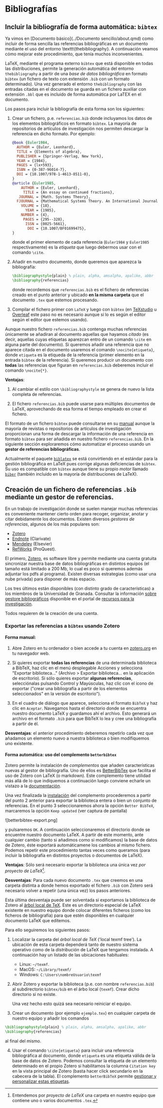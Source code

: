 # Bibliografías

## Incluir la bibliografía de forma automática: `bibtex`

Ya vimos en [Documento básico](../Documento sencillo/about.qmd) como incluir de forma sencilla las referencias bibliográficas en un documento mediante el uso del entorno \texttt{thebibliography}. A continuación veamos cómo mejorar este procedimiento, que tenía muchos inconvenientes.

LaTeX, mediante el programa externo `bibtex` que está disponible en todas las distribuciones, permite la generación automática del entorno `thebibliography` a partir de una *base de datos bibliográfica* en formato `bibtex` (un fichero de texto con extensión `.bib` con un formato determinado). Una vez generado el entorno `thebibliography` con las entradas citadas en el documento se guarda en un fichero auxiliar con extensión `.bbl` que es incluido de forma automática por LaTEX en el documento.

Los pasos para incluir la bibliografía de esta forma son los siguientes:

1. Crear un fichero, p.e. `referencias.bib` donde incluyamos los datos de los elementos bibliográficos en formato `bibtex`. La mayoría de repositorios de artículos de investigación nos permiten descargar la referencia en dicho formato. Por ejemplo:

    ```bibtex
    @book {Euler1984,
      AUTHOR = {Euler, Leonhard},
      TITLE = {Elements of algebra},
      PUBLISHER = {Springer-Verlag, New York},
      YEAR = {1984},
      PAGES = {lx+593},
      ISBN = {0-387-96014-7},
      DOI = {10.1007/978-1-4613-8511-0},
    }
    @article {Euler1985,
        AUTHOR = {Euler, Leonhard},
         TITLE = {An essay on continued fractions},
       JOURNAL = {Math. Systems Theory},
      FJOURNAL = {Mathematical Systems Theory. An International Journal on Mathematical Computing Theory},
        VOLUME = {18},
          YEAR = {1985},
        NUMBER = {4},
         PAGES = {295--328},
          ISSN = {0025-5661},
           DOI = {10.1007/BF01699475},
    }
    ```
    donde el primer elemento de cada referencia (`Euler1984` y `Euler1985` respectivamente) es la *etiqueta* que luego debermos usar con el comando `\cite`.

2. Añadir en nuestro documento, donde queremos que aparezca la bibliografía:

    ```latex
    \bibliographystyle{plain} % plain, alpha, amsalpha, apalike, abbr
    \bibliography{referencias}
    ```
    donde recordemos que `referencias.bib` es el fichero de referencias creado en el punto anterior y ubicado **en la misma carpeta** que el documento `.tex` que estemos procesando.

3. Compilar el fichero primer con `LaTeX` y luego con `bibtex` (en [TeXstudio](https://www.texstudio.org) u [Overleaf](https://www.overleaf.com) este paso no es necesario aunque sí lo es según el editor según el  editor que estemos usando). 

Aunque nuestro fichero `referencias.bib` contenga muchas referencias únicamente se añadiran al documento aquellas que hayamos *citado* (es decir, aquellas cuyas etiquetas aparezcan entro de un comando `\cite` en alguna parte del documento). Si queremos añadir una referencia que no aparece citada en el documento usaremos el comando `\nocite{etiqueta}`, donde `etiqueta` es la etiqueda de la referencia (primer elemento en la entrada `bibtex` de la referencia). Si queremos producir un documento con **todas** las referencias que figuran en `referencias.bib` deberemos incluir el comando `\nocite{*}`.

**Ventajas**:

1. Al cambiar el estilo con `\bibliographystyle` se genera de nuevo la lista completa de referencias.

2. El fichero `referencias.bib` puede usarse para múltiples documentos de LaTeX, aprovechando de esa forma el tiempo empleado en crear el fichero.

El formato de un fichero `bibtex` puede consultarse en su [manual](https://www.ctan.org/pkg/bibtex) aunque la mayoría de revistas o repositorios de artículos de investigación proporcionan una forma de descargar la información de una referencia en formato `bibtex` para ser añadida en nuestro fichero `referencias.bib`. En la siguiente sección exploraremos cómo automatizar el proceso usando un **gestor de referencias bibliográficas**.


Actualmente el paquete [`biblatex`](https://www.ctan.org/pkg/biblatex) se está convirtiendo en el estándar para la gestión bibliográfica en LaTeX pues corrige algunas deficiencias de `bibtex`. Su uso es compatible con `bibtex` aunque tiene su propio *motor* llamado [`biber`](https://biblatex-biber.sourceforge.net) (también incluido en la mayoría de distribuciones de LaTeX).

## Creación de un fichero de referencias `.bib` mediante un gestor de referencias.

En un trabajo de investigación donde se suelen manejar muchas referencias es conveniente mantener cierto orden para recoger, organizar, anotar y citar debidamente los documentos. Existen diversos *gestores de referencias*, algunos de los más populares son:

- [Zotero](https://www.zotero.org)
- [Endnote](https://web.endnote.com) (Clarivate)
- [Mendeley](https://www.mendeley.com) (Elsevier)
- [RefWorks](https://refworks.proquest.com) (ProQuest).

El primero, [Zotero](https://www.zotero.org), es software libre y permite mediante una cuenta gratuita sincronizar nuestra base de datos bibliográficas en distintos equipos (el tamaño está limitado a 200 Mb, lo cual es poco si queremos además adjuntar los pdfs al programa). Existen diversas estrategias (como usar una nube privada) para disponer de más espacio.

Los tres últimos están disponibles (con distinto grado de características) a los miembros de la Universidad de Granada. Consultar la información [sobre gestore bibliográficos](https://bibliotecaugr.libguides.com/investigacion/Gestores_bibliograficos) disponible en el portal de [recursos para la investigación](https://bibliotecaugr.libguides.com/investigacion).

Todos requieren de la creación de una cuenta.


### Exportar las referencias a `bibtex` usando Zotero

#### Forma manual:

1. Abre Zotero en tu ordenador o bien accede a tu cuenta en [zotero.org](https://www.zotero.org) en tu navegador web.

2. Si quieres exportar **todas las referencias** de una determinada biblioteca a BibTeX, haz clic en el menú desplegable Acciones y selecciona "Exportar biblioteca..." (Archivo > Exportar biblioteca... en la aplicación de escritorio). Si sólo quieres exportar **algunas referencias**, selecciónalas pulsando Control y Mayúsculas, haz clic con el icono de exportar ("crear una bibliografía a partir de los elementos seleccionados" en la versión de escritorio").

3. En el cuadro de diálogo que aparece, selecciona el formato `BibTeX` y haz clic en `Aceptar`. Navegamos hasta el directorio donde se encuentra nuestro documento LaTeX y guardamos ahí el archivo. Esto generará un archivo en el formato `.bib` para que BibTeX lo lea y cree una bibliografía a partir de él.

**Desventajas**: el anterior procedimiento deberemos repetirlo cada vez que añadamos un elemento nuevo a nuestra biblioteca o bien modifiquemos uno existente.

#### Forma automática: uso del complemento `betterbibtex`

Zotero permite la instalación de *complementos* que añaden características nuevas al gestor de bibliografía. Uno de ellos es [BetterBibTex](https://retorque.re/zotero-better-bibtex/) que facilita el uso de Zotero con LaTeX (o markdown). Este complemento tiene utilidad más allá de lo que indiquemos a continuación luego conviene echarle un vistazo a la [documentación](https://retorque.re/zotero-better-bibtex/).

Una vez finalizada la [instalación](https://retorque.re/zotero-better-bibtex/installation/index.html) del complemento procederemos a partir del punto 2 anterior para exportar la biblioteca entera o bien un conjunto de referencias. En el punto 3 seleccionaremos ahora la opción `Better BibTeX`, marcaremos la opción `Keep updated` (ver captura de pantalla)

![betterbibtex-export.png]

y pulsaremos `OK`. A continuación seleccionaremos el directorio donde se encuentre nuestro documento LaTeX. A partir de este momento, ante cualquier cambio (tanto si añadimos como si modificamos) la base de datos de Zotero, éste exportará automáticamene los cambios al mismo fichero. Podemos repetir este procedimiento tantas veces como queramos (para incluir la bibliografía en distintos proyectos o documentos de LaTeX).

**Ventajas**: Sólo será necesario exportar la biblioteca una única vez *por proyecto de LaTeX*[^1]. 

[^1]: Entendemos por *proyecto de LaTeX* una carpeta en nuestro equipo que contiene uno o varios documentos `.tex`.

**Desventajas**: Para cada nuevo documento `.tex` que creemos en una carpeta distinta a donde hemos exportado el fichero `.bib` con Zotero será necesario volver a repetir (una única vez) los pasos anteriores.

Esta última desventaja puede ser solventada si exportamos la biblioteca de Zotero al [árbol local de TeX](https://www.ugr.es/~ftorralbo/blog/programming/local-texmf/). Este es un directorio especial de LaTeX existente en nuestro equipo donde colocar diferentes ficheros (como los ficheros de bibliografía) para que estén disponibles en cualquier documento LaTeX que editemos.

Para ello seguiremos los siguientes pasos:

1. Localizar la carpeta del *árbol local de TeX* ('local texmf tree'). La ubicación de esta carpeta dependerá tanto de nuestro sistema operativo como de la *distribución* de LaTeX que tengamos instalada. A continuación hay un listado de las ubicaciones habituales:
    - Linux: `~/texmf`.
    - MacOS: `~/Library/texmf/`
    - Windows: `C:\Users\nombreUsuario\texmf`

2. Abrir Zotero y exportar la biblioteca (p.e. con nombre `referencias.bib`) al subdirectorio `bibtex/bib` en el árbo local (`texmf`). Crear dicho directorio si no existe.

    Una vez hecho esto quizá sea necesario reiniciar el equipo.

3. Crear un documento (por ejemplo `ejemplo.tex`) en cualquier carpeta de nuestro equipo y añadir los comandos
```latex
\bibliographystyle{plain} % plain, alpha, amsalpha, apalike, abbr
\bibliography{referencias}
``` 
al final del mismo. 

4. Usar el comando `\cite{etiqueta}` para incluir una referencia bibliográfica al documento, donde `etiqueta` es una etiqueta válida de la base de datos de Zotero. Podemos consultar la etiqueta de un elemento determinado en el propio Zotero si habilitamos la columna `Citation key` en la vista principal de Zotero (basta hacer click secundario en la cabecera de la tabla). El complemento `betterBibTeX` permite [gestionar y personalizar estas etiquetas](https://retorque.re/zotero-better-bibtex/installation/preferences/index.html).

